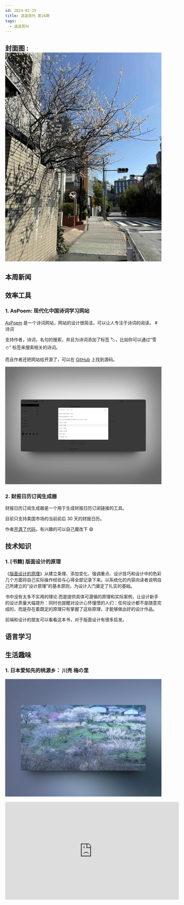 ```yaml
---
id: 2024-02-25
title: 遥遥周刊 第16期
tags:
  - 遥遥周刊
---
```


## 封面图 : ![img](cover.jpg)

## 本周新闻

## 效率工具

### 1. AsPoem: 现代化中国诗词学习网站

[AsPoem](https://aspoem.com/) 是一个诗词网站，网站的设计很简洁，可以让人专注于诗词的阅读。 #诗词

支持作者，诗词，名句的搜索，并且为诗词添加了标签 🏷，比如你可以通过“雪 ⛄” 标签来搜索相关的诗词。

而且作者还把网站给开源了，可以在 [GitHub](https://github.com/meetqy/aspoem) 上找到源码。

![img](AsPoem.png)

### 2. 财报日历订阅生成器

财报日历订阅生成器是一个用于生成财报日历订阅链接的工具。

目前只支持美国市场的当前前后 30 天的财报日历。

作者[开源了代码](https://github.com/jason5ng32/OhEarningsCal)，有兴趣的可以自己魔改下 😄

## 技术知识

### 1. [书籍] 版面设计的原理

《[版面设计的原理](https://book.douban.com/subject/6718283/)》从建立条理、添加变化、强调重点、设计技巧和设计中的色彩几个方面将自己实际操作经验与心得全部记录下来。以系统化的内容向读者说明自己所建立的“设计原理”的基本原则，为设计入门奠定了扎实的基础。

书中没有太多不实用的理论.而是提供具体可遵循的原理和实际案例，让设计新手的设计质量大幅提升：同时也提醒对设计心怀憧憬的人们：任何设计都不是随意完成的，而是存在着既定的原理只有掌握了这些原理，才能够做出好的设计作品。

前端和设计的朋友可以看看这本书，对于版面设计有很多启发。

## 语言学习

## 生活趣味

### 1. 日本爱知先的桃源乡： 川売 梅の里

![img](川売梅の里.png)

<iframe width="560" height="315" src="https://www.youtube.com/embed/kKc5OIq0tjU?si=fDKQfX45M49JAnVX" title="YouTube video player" frameborder="0" allow="accelerometer; autoplay; clipboard-write; encrypted-media; gyroscope; picture-in-picture; web-share" allowfullscreen></iframe>
